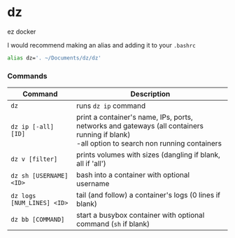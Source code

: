 # dz

ez docker

I would recommend making an alias and adding it to your `.bashrc`
```sh
alias dz='. ~/Documents/dz/dz'
```

<!-- ![preview](/preview.png) -->

### Commands

| Command | Description |
|----------------------------------|--------------------------------------------------------------------------|
| `dz` | runs `dz ip` command |
| `dz ip [-all] [ID]` | print a container's name, IPs, ports, networks and gateways (all containers running if blank)<br>-all option to search non running containers |
| `dz v [filter]` | prints volumes with sizes (dangling if blank, all if 'all') |`
| `dz sh [USERNAME] <ID>` | bash into a container with optional username |
| `dz logs [NUM_LINES] <ID>` | tail (and follow) a container's logs (0 lines if blank) |
| `dz bb [COMMAND]` | start a busybox container with optional command (`sh` if blank) |

